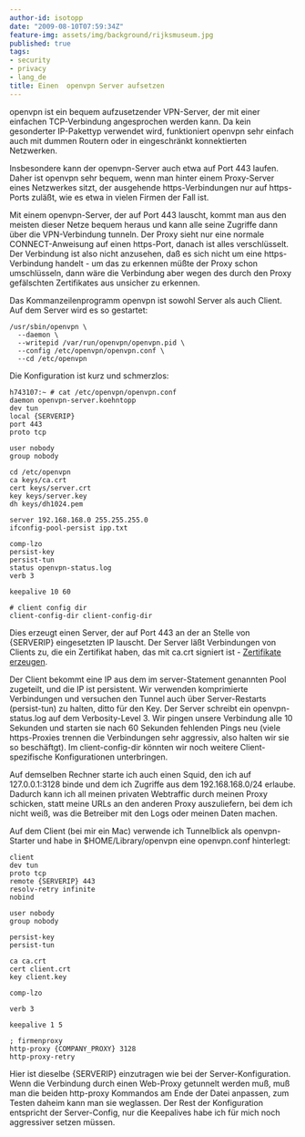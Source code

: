 ```yaml
---
author-id: isotopp
date: "2009-08-10T07:59:34Z"
feature-img: assets/img/background/rijksmuseum.jpg
published: true
tags:
- security
- privacy
- lang_de
title: Einen  openvpn Server aufsetzen
---
```

openvpn ist ein bequem aufzusetzender VPN-Server, der mit einer
einfachen TCP-Verbindung angesprochen werden kann. Da kein
gesonderter IP-Pakettyp verwendet wird, funktioniert openvpn
sehr einfach auch mit dummen Routern oder in eingeschränkt
konnektierten Netzwerken.

Insbesondere kann der openvpn-Server auch etwa auf Port 443
laufen. Daher ist openvpn sehr bequem, wenn man hinter einem
Proxy-Server eines Netzwerkes sitzt, der ausgehende
https-Verbindungen nur auf https-Ports zuläßt, wie es etwa in
vielen Firmen der Fall ist.

Mit einem openvpn-Server, der auf Port 443 lauscht, kommt man
aus den meisten dieser Netze bequem heraus und kann alle seine
Zugriffe dann über die VPN-Verbindung tunneln. Der Proxy sieht
nur eine normale CONNECT-Anweisung auf einen https-Port, danach
ist alles verschlüsselt. Der Verbindung ist also nicht
anzusehen, daß es sich nicht um eine https-Verbindung handelt -
um das zu erkennen müßte der Proxy schon umschlüsseln, dann wäre
die Verbindung aber wegen des durch den Proxy gefälschten
Zertifikates aus unsicher zu erkennen.

Das Kommanzeilenprogramm openvpn ist sowohl Server als auch
Client. Auf dem Server wird es so gestartet:

```console
/usr/sbin/openvpn \
  --daemon \
  --writepid /var/run/openvpn/openvpn.pid \
  --config /etc/openvpn/openvpn.conf \
  --cd /etc/openvpn
```

Die Konfiguration ist kurz und schmerzlos: 

```console
h743107:~ # cat /etc/openvpn/openvpn.conf
daemon openvpn-server.koehntopp
dev tun
local {SERVERIP}
port 443
proto tcp

user nobody
group nobody

cd /etc/openvpn
ca keys/ca.crt
cert keys/server.crt
key keys/server.key
dh keys/dh1024.pem

server 192.168.168.0 255.255.255.0
ifconfig-pool-persist ipp.txt

comp-lzo
persist-key
persist-tun
status openvpn-status.log
verb 3

keepalive 10 60

# client config dir
client-config-dir client-config-dir
```


Dies erzeugt einen Server, der auf Port 443 an der an Stelle von
{SERVERIP} eingesetzten IP lauscht. Der Server läßt Verbindungen
von Clients zu, die ein Zertifikat haben, das mit ca.crt
signiert ist -
[Zertifikate erzeugen](http://www.openvpn.net/index.php/open-source/documentation/howto.html#pki).

Der Client bekommt eine IP aus dem im server-Statement genannten
Pool zugeteilt, und die IP ist persistent. Wir verwenden
komprimierte Verbindungen und versuchen den Tunnel auch über
Server-Restarts (persist-tun) zu halten, ditto für den Key. Der
Server schreibt ein openvpn-status.log auf dem Verbosity-Level
3. Wir pingen unsere Verbindung alle 10 Sekunden und starten sie
nach 60 Sekunden fehlenden Pings neu (viele https-Proxies
trennen die Verbindungen sehr aggressiv, also halten wir sie so
beschäftgt). Im client-config-dir könnten wir noch weitere
Client-spezifische Konfigurationen unterbringen.

Auf demselben Rechner starte ich auch einen Squid, den ich auf
127.0.0.1:3128 binde und dem ich Zugriffe aus dem
192.168.168.0/24 erlaube. Dadurch kann ich all meinen privaten
Webtraffic durch meinen Proxy schicken, statt meine URLs an den
anderen Proxy auszuliefern, bei dem ich nicht weiß, was die
Betreiber mit den Logs oder meinen Daten machen.

Auf dem Client (bei mir ein Mac) verwende ich Tunnelblick als
openvpn-Starter und habe in $HOME/Library/openvpn eine
openvpn.conf hinterlegt:

```console
client
dev tun
proto tcp
remote {SERVERIP} 443
resolv-retry infinite
nobind

user nobody
group nobody

persist-key
persist-tun

ca ca.crt
cert client.crt
key client.key

comp-lzo

verb 3

keepalive 1 5

; firmenproxy
http-proxy {COMPANY_PROXY} 3128
http-proxy-retry
```

Hier ist dieselbe {SERVERIP} einzutragen wie bei der
Server-Konfiguration. Wenn die Verbindung durch einen Web-Proxy
getunnelt werden muß, muß man die beiden http-proxy Kommandos am
Ende der Datei anpassen, zum Testen daheim kann man sie
weglassen. Der Rest der Konfiguration entspricht der
Server-Config, nur die Keepalives habe ich für mich noch
aggressiver setzen müssen.

